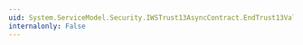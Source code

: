 ```yaml
---
uid: System.ServiceModel.Security.IWSTrust13AsyncContract.EndTrust13ValidateResponse(System.IAsyncResult)
internalonly: False
---
```

